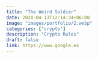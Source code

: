 ```yaml
---
title: "The Weird Soldier"
date: 2020-04-13T12:14:34+06:00
image: "images/portfolio/2.webp"
categories: ["crypto"]
description: "Crypto Rules"
draft: false
link: https://www.google.es
---
```

